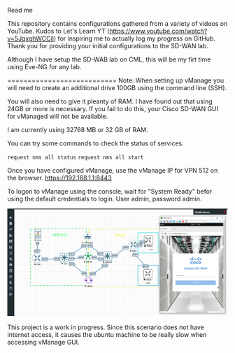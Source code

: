 Read me

This repository contains configurations gathered from a variety of videos on YouTube. Kudos to Let's Learn YT (https://www.youtube.com/watch?v=5JqxghWCCiI) for inspiring me to actually log my progress on GitHub. Thank you for providing your initial configurations to the SD-WAN lab. 

Although I have setup the SD-WAB lab on CML, this will be my firt time using Eve-NG for any lab. 


===========================
Note:
When setting up vManage you will need to create an additional drive 100GB using the command line (SSH). 

You will also need to give it pleanty of RAM. I have found out that using 24GB or more is necessary. If you fail to do this, your Cisco SD-WAN GUI for vManaged will not be available. 

I am currently using 32768 MB or 32 GB of RAM.

You can try some commands to check the status of services. 

`request nms all status`
`request nms all start`

Once you have configured vManage, use the vManage IP for VPN 512 on the browser. https://192.168.1.1:8443

To logon to vManage using the console, wait for "System Ready" befor using the default credentials to login. User admin, password admin.

![VManage Login on Ubuntu](vManage-Login.PNG)

This project is a work in progress. Since this scenario does not have internet access, it causes the ubuntu machine to be really slow when accessing vManage GUI. 